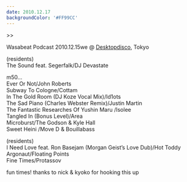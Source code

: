 ```yaml
---
date: 2010.12.17
backgroundColor: '#FF99CC'
---
```


\>>

Wasabeat Podcast 2010.12.15we @ [Desktopdisco](http://www.desktopdisco.jp/), Tokyo  

(residents)  
The Sound feat. Segerfalk/DJ Devastate  

m50...  
Ever Or Not/John Roberts  
Subway To Cologne/Cottam  
In The Gold Room (DJ Koze Vocal Mix)/Id1ots  
The Sad Piano (Charles Webster Remix)/Justin Martin  
The Fantastic Researches Of Yushin Maru /Isolee  
Tangled In (Bonus Level)/Area  
Microburst/The Godson & Kyle Hall  
Sweet Heini /Move D & Bouillabass  

(residents)  
I Need Love feat. Ron Basejam (Morgan Geist’s Love Dub)/Hot Toddy  
Argonaut/Floating Points  
Fine Times/Protassov  

fun times! thanks to nick & kyoko for hooking this up